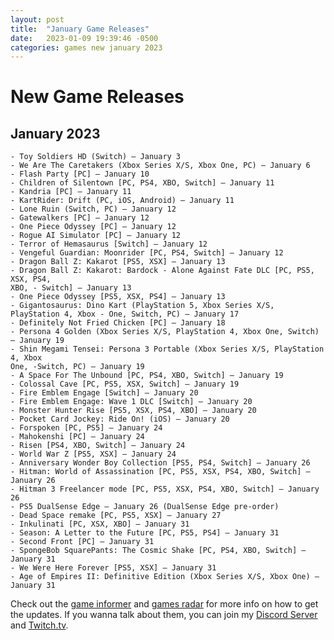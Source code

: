 ```yaml
---
layout: post
title:  "January Game Releases"
date:   2023-01-09 19:39:46 -0500
categories: games new january 2023
---
```


# New Game Releases

## January 2023

    - Toy Soldiers HD (Switch) – January 3
    - We Are The Caretakers (Xbox Series X/S, Xbox One, PC) – January 6
    - Flash Party [PC] – January 10
    - Children of Silentown [PC, PS4, XBO, Switch] – January 11
    - Kandria [PC] – January 11
    - KartRider: Drift (PC, iOS, Android) – January 11
    - Lone Ruin (Switch, PC) – January 12
    - Gatewalkers [PC] – January 12
    - One Piece Odyssey [PC] – January 12
    - Rogue AI Simulator [PC] – January 12
    - Terror of Hemasaurus [Switch] – January 12
    - Vengeful Guardian: Moonrider [PC, PS4, Switch] – January 12
    - Dragon Ball Z: Kakarot [PS5, XSX] – January 13
    - Dragon Ball Z: Kakarot: Bardock - Alone Against Fate DLC [PC, PS5, XSX, PS4, 
    XBO, - Switch] – January 13
    - One Piece Odyssey [PS5, XSX, PS4] – January 13
    - Gigantosaurus: Dino Kart (PlayStation 5, Xbox Series X/S, PlayStation 4, Xbox - One, Switch, PC) – January 17
    - Definitely Not Fried Chicken [PC] – January 18
    - Persona 4 Golden (Xbox Series X/S, PlayStation 4, Xbox One, Switch) – January 19
    - Shin Megami Tensei: Persona 3 Portable (Xbox Series X/S, PlayStation 4, Xbox 
    One, -Switch, PC) – January 19
    - A Space For The Unbound [PC, PS4, XBO, Switch] – January 19
    - Colossal Cave [PC, PS5, XSX, Switch] – January 19
    - Fire Emblem Engage [Switch] – January 20
    - Fire Emblem Engage: Wave 1 DLC [Switch] – January 20
    - Monster Hunter Rise [PS5, XSX, PS4, XBO] – January 20
    - Pocket Card Jockey: Ride On! (iOS) – January 20
    - Forspoken [PC, PS5] – January 24
    - Mahokenshi [PC] – January 24
    - Risen [PS4, XBO, Switch] – January 24
    - World War Z [PS5, XSX] – January 24
    - Anniversary Wonder Boy Collection [PS5, PS4, Switch] – January 26
    - Hitman: World of Assassination [PC, PS5, XSX, PS4, XBO, Switch] – January 26
    - Hitman 3 Freelancer mode [PC, PS5, XSX, PS4, XBO, Switch] – January 26
    - PS5 DualSense Edge – January 26 (DualSense Edge pre-order)
    - Dead Space remake [PC, PS5, XSX] – January 27
    - Inkulinati [PC, XSX, XBO] – January 31
    - Season: A Letter to the Future [PC, PS5, PS4] – January 31
    - Second Front [PC] – January 31
    - SpongeBob SquarePants: The Cosmic Shake [PC, PS4, XBO, Switch] – January 31
    - We Were Here Forever [PS5, XSX] – January 31
    - Age of Empires II: Definitive Edition (Xbox Series X/S, Xbox One) – January 31

Check out the [game informer](https://www.gameinformer.com/2022) and [games radar](https://www.gamesradar.com/video-game-release-dates)
for more info on how to get the updates. If you wanna talk about them, you can join my [Discord Server](https://discord.gg/NbRTUyF3tP) and [Twitch.tv](https://twitch.tv/agent_kee).

